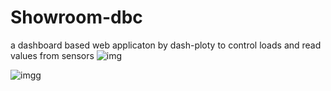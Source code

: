 
# Showroom-dbc
a dashboard based web applicaton by dash-ploty to control loads and read values from sensors
![img](https://user-images.githubusercontent.com/85415062/131229352-df16cc52-c909-407b-9965-8c4e3db05d6c.png)


![imgg](https://user-images.githubusercontent.com/85415062/131229373-a1c29942-77f7-4a2a-8af8-dd15e9207133.PNG)



